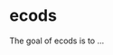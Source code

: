 
<!-- README.md is generated from README.Rmd. Please edit that file -->

# ecods

<!-- badges: start -->
<!-- badges: end -->

The goal of ecods is to …
